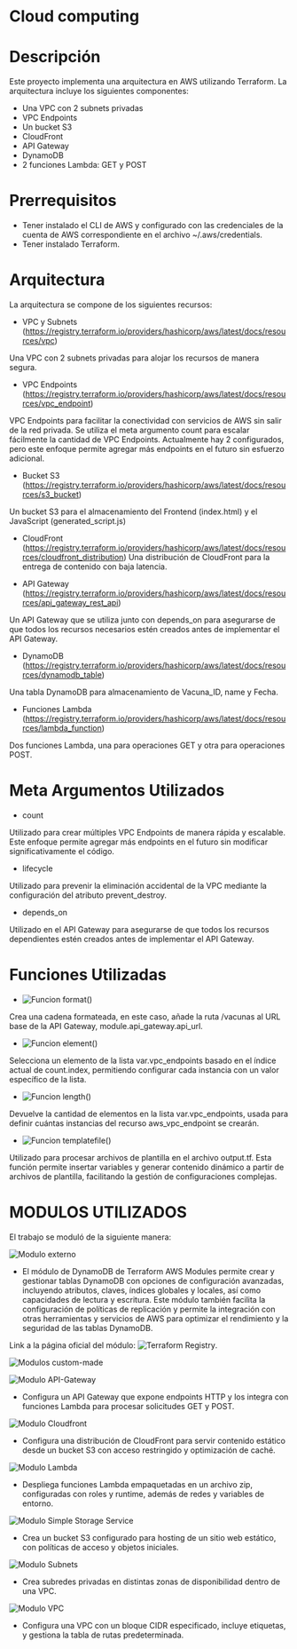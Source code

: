 # Cloud computing

# Descripción #

Este proyecto implementa una arquitectura en AWS utilizando Terraform. La arquitectura incluye los siguientes componentes:

- Una VPC con 2 subnets privadas
- VPC Endpoints
- Un bucket S3
- CloudFront
- API Gateway
- DynamoDB
- 2 funciones Lambda: GET y POST

# Prerrequisitos #

- Tener instalado el CLI de AWS y configurado con las credenciales de la cuenta de AWS correspondiente en el archivo ~/.aws/credentials.
- Tener instalado Terraform.

#  Arquitectura #

La arquitectura se compone de los siguientes recursos:

- VPC y Subnets (https://registry.terraform.io/providers/hashicorp/aws/latest/docs/resources/vpc)

Una VPC con 2 subnets privadas para alojar los recursos de manera segura.

- VPC Endpoints (https://registry.terraform.io/providers/hashicorp/aws/latest/docs/resources/vpc_endpoint)

VPC Endpoints para facilitar la conectividad con servicios de AWS sin salir de la red privada. Se utiliza el meta argumento count para escalar fácilmente la cantidad de VPC Endpoints. Actualmente hay 2 configurados, pero este enfoque permite agregar más endpoints en el futuro sin esfuerzo adicional.

- Bucket S3 (https://registry.terraform.io/providers/hashicorp/aws/latest/docs/resources/s3_bucket)

Un bucket S3 para el almacenamiento del Frontend (index.html) y el JavaScript (generated_script.js)

- CloudFront (https://registry.terraform.io/providers/hashicorp/aws/latest/docs/resources/cloudfront_distribution)
Una distribución de CloudFront para la entrega de contenido con baja latencia.

- API Gateway (https://registry.terraform.io/providers/hashicorp/aws/latest/docs/resources/api_gateway_rest_api)

Un API Gateway que se utiliza junto con depends_on para asegurarse de que todos los recursos necesarios estén creados antes de implementar el API Gateway.

- DynamoDB (https://registry.terraform.io/providers/hashicorp/aws/latest/docs/resources/dynamodb_table)

Una tabla DynamoDB para almacenamiento de Vacuna_ID, name y Fecha.

- Funciones Lambda (https://registry.terraform.io/providers/hashicorp/aws/latest/docs/resources/lambda_function)

Dos funciones Lambda, una para operaciones GET y otra para operaciones POST.

# Meta Argumentos Utilizados #

   - count

Utilizado para crear múltiples VPC Endpoints de manera rápida y escalable. Este enfoque permite agregar más endpoints en el futuro sin modificar significativamente el código.

   - lifecycle

Utilizado para prevenir la eliminación accidental de la VPC mediante la configuración del atributo prevent_destroy.

   - depends_on

Utilizado en el API Gateway para asegurarse de que todos los recursos dependientes estén creados antes de implementar el API Gateway.

# Funciones Utilizadas #

   - ![Funcion format()](./main.tf)

Crea una cadena formateada, en este caso, añade la ruta /vacunas al URL base de la API Gateway, module.api_gateway.api_url.

   - ![Funcion element()](./vpc_endpoint.tf)

Selecciona un elemento de la lista var.vpc_endpoints basado en el índice actual de count.index, permitiendo configurar cada instancia con un valor específico de la lista.

   - ![Funcion length()](./vpc_endpoint.tf)

Devuelve la cantidad de elementos en la lista var.vpc_endpoints, usada para definir cuántas instancias del recurso aws_vpc_endpoint se crearán.

   - ![Funcion templatefile()](./main.tf)

Utilizado para procesar archivos de plantilla en el archivo output.tf. Esta función permite insertar variables y generar contenido dinámico a partir de archivos de plantilla, facilitando la gestión de configuraciones complejas.


# MODULOS UTILIZADOS #

El trabajo se moduló de la siguiente manera:

![Modulo externo](./.terraform/modules/)

- El módulo de DynamoDB de Terraform AWS Modules permite crear y gestionar tablas DynamoDB con opciones de configuración avanzadas, incluyendo atributos, claves, índices globales y locales, así como capacidades de lectura y escritura. Este módulo también facilita la configuración de políticas de replicación y permite la integración con otras herramientas y servicios de AWS para optimizar el rendimiento y la seguridad de las tablas DynamoDB.

Link a la página oficial del módulo: ![Terraform Registry](https://registry.terraform.io/modules/terraform-aws-modules/dynamodb-table/aws/latest).

![Modulos custom-made](./modules/)

   ![Modulo API-Gateway](./modules/api_gateway/)

   - Configura un API Gateway que expone endpoints HTTP y los integra con funciones Lambda para procesar solicitudes GET y POST.

   ![Modulo Cloudfront](./modules/cloudfront/)

   - Configura una distribución de CloudFront para servir contenido estático desde un bucket S3 con acceso restringido y optimización de caché.

   ![Modulo Lambda](./modules/lambda/)

   - Despliega funciones Lambda empaquetadas en un archivo zip, configuradas con roles y runtime, además de redes y variables de entorno.

   ![Modulo Simple Storage Service](./modules/s3/)

   - Crea un bucket S3 configurado para hosting de un sitio web estático, con políticas de acceso y objetos iniciales.

   ![Modulo Subnets](./modules/subnets/)

   - Crea subredes privadas en distintas zonas de disponibilidad dentro de una VPC.

   ![Modulo VPC](./modules/vpc/)

   - Configura una VPC con un bloque CIDR especificado, incluye etiquetas, y gestiona la tabla de rutas predeterminada.





